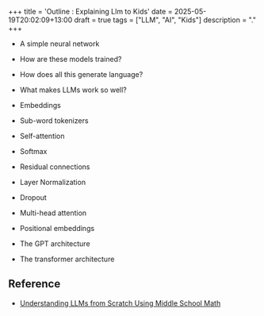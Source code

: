 +++
title = 'Outline : Explaining Llm to Kids'
date = 2025-05-19T20:02:09+13:00
draft = true
tags = ["LLM", "AI", "Kids"]
description = "."
+++

* A simple neural network
* How are these models trained?
* How does all this generate language?

* What makes LLMs work so well?
* Embeddings
* Sub-word tokenizers
* Self-attention
* Softmax
* Residual connections
* Layer Normalization
* Dropout
* Multi-head attention
* Positional embeddings
* The GPT architecture
* The transformer architecture






## Reference 
* [Understanding LLMs from Scratch Using Middle School Math](https://towardsdatascience.com/understanding-llms-from-scratch-using-middle-school-math-e602d27ec876/)